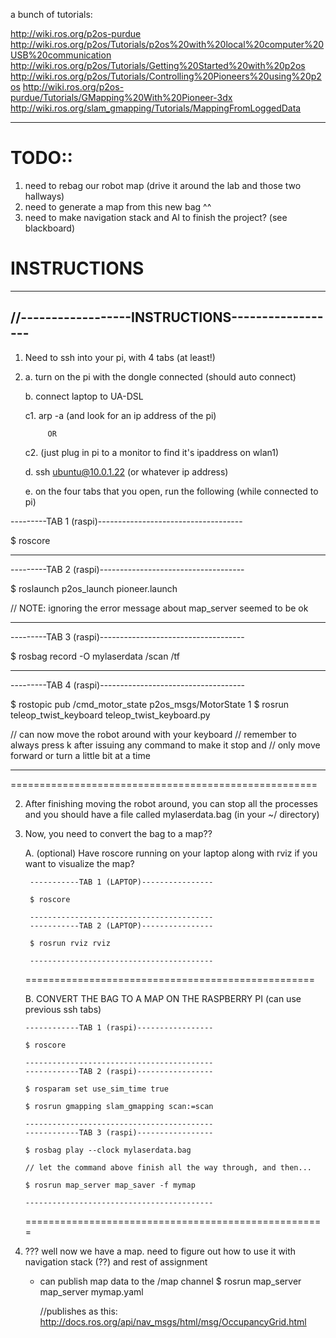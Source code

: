 a bunch of tutorials:

http://wiki.ros.org/p2os-purdue
http://wiki.ros.org/p2os/Tutorials/p2os%20with%20local%20computer%20USB%20communication
http://wiki.ros.org/p2os/Tutorials/Getting%20Started%20with%20p2os
http://wiki.ros.org/p2os/Tutorials/Controlling%20Pioneers%20using%20p2os
http://wiki.ros.org/p2os-purdue/Tutorials/GMapping%20With%20Pioneer-3dx
http://wiki.ros.org/slam_gmapping/Tutorials/MappingFromLoggedData

-------------------------------------------------
# TODO::

1. need to rebag our robot map (drive it around the lab and those two hallways)
2. need to generate a map from this new bag ^^
3. need to make navigation stack and AI to finish the project? (see blackboard)


# INSTRUCTIONS
-------------------------------------------------
//------------------INSTRUCTIONS------------------
------------------------------------------------

1. Need to ssh into your pi, with 4 tabs (at least!)
2. 
    a. turn on the pi with the dongle connected (should auto connect)

    b. connect laptop to UA-DSL

    c1. arp -a (and look for an ip address of the pi)

            OR

    c2. (just plug in pi to a monitor to find it's ipaddress on wlan1)

    d. ssh ubuntu@10.0.1.22     (or whatever ip address)
    
    e. on the four tabs that you open, run the following (while connected to pi)

---------TAB 1 (raspi)------------------------------------

$ roscore

--------------------------------------------------
---------TAB 2 (raspi)------------------------------------

$ roslaunch p2os_launch pioneer.launch

// NOTE: ignoring the error message about map_server seemed to be ok

--------------------------------------------------
---------TAB 3 (raspi)------------------------------------

$ rosbag record -O mylaserdata /scan /tf

--------------------------------------------------
---------TAB 4 (raspi)------------------------------------

$ rostopic pub /cmd_motor_state p2os_msgs/MotorState 1
$ rosrun teleop_twist_keyboard teleop_twist_keyboard.py

// can now move the robot around with your keyboard
// remember to always press k after issuing any command to make it stop and
//   only move forward or turn a little bit at a time

--------------------------------------------------
=====================================================

2. After finishing moving the robot around, you can stop all the processes and you should have a 
    file called mylaserdata.bag (in your ~/ directory)
    
3. Now, you need to convert the bag to a map??

    A. (optional) Have roscore running on your laptop along with rviz if you want to visualize the map?
        
        -----------TAB 1 (LAPTOP)----------------
        
        $ roscore
        
        -----------------------------------------
        -----------TAB 2 (LAPTOP)----------------
        
        $ rosrun rviz rviz
        
        -----------------------------------------
   ==================================================
        
   B. CONVERT THE BAG TO A MAP ON THE RASPBERRY PI (can use previous ssh tabs)
   
       ------------TAB 1 (raspi)-----------------
       
       $ roscore
       
       ------------------------------------------
       ------------TAB 2 (raspi)-----------------
       
       $ rosparam set use_sim_time true
       
       $ rosrun gmapping slam_gmapping scan:=scan
       
       ------------------------------------------
       ------------TAB 3 (raspi)-----------------
       
       $ rosbag play --clock mylaserdata.bag
       
       // let the command above finish all the way through, and then...
       
       $ rosrun map_server map_saver -f mymap
       
       ------------------------------------------
       
   ====================================================
   
4. ??? well now we have a map. need to figure out how to use it with navigation stack (??) and rest of assignment

    * can publish map data to the /map channel 
        $ rosrun map_server map_server mymap.yaml
        
        //publishes as this: http://docs.ros.org/api/nav_msgs/html/msg/OccupancyGrid.html

